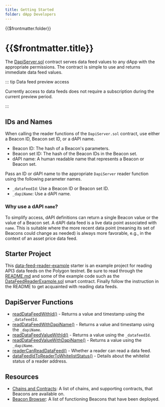 ```yaml
---
title: Getting Started
folder: dApp Developers
---
```


<TitleSpan>{{$frontmatter.folder}}</TitleSpan>

# {{$frontmatter.title}}

<VersionWarning/>

<TocHeader />
<TOC class="table-of-contents" :include-level="[2,3]" />

The
[DapiServer.sol](https://github.com/api3dao/airnode-protocol-v1/blob/v0.5.0/contracts/dapis/DapiServer.sol)
contract serves data feed values to any dApp with the appropriate permissions.
The contract is simple to use and returns immediate data feed values.

::: tip Data feed preview access

Currently access to data feeds does not require a subscription during the
current preview period.

:::

## IDs and Names

When calling the reader functions of the `DapiServer.sol` contract, use either a
Beacon ID, Beacon set ID, or a dAPI name.

- Beacon ID: The hash of a Beacon's parameters.
- Beacon set ID: The hash of the Beacon IDs in the Beacon set.
- dAPI name: A human readable name that represents a Beacon or Beacon set.

Pass an ID or dAPI name to the appropriate `DapiServer` reader function using
the following parameter names.

- `_datafeedId`: Use a Beacon ID or Beacon set ID.
- `_dapiName`: Use a dAPI name.

### Why use a dAPI `name`?

To simplify access, dAPI definitions can return a single Beacon value or the
value of a Beacon set. A dAPI data feed is a live data point associated with
`name`. This is suitable where the more recent data point (meaning its set of
Beacons could change as needed) is always more favorable, e.g., in the context
of an asset price data feed.

## Starter Project

This
[data-feed-reader-example](https://github.com/api3dao/data-feed-reader-example)
starter is an example project for reading API3 data feeds on the Polygon
testnet. Be sure to read through the
[README.md](https://github.com/api3dao/data-feed-reader-example/blob/main/README.md)
and some of the example code such as the
[DataFeedReaderExample.sol](https://github.com/api3dao/data-feed-reader-example/blob/main/contracts/DataFeedReaderExample.sol)
smart contract. Finally follow the instruction in the README to get acquainted
with reading data feeds.

## DapiServer Functions

- [readDataFeedWithId()](./read-data-feed-with-id.md) - Returns a value and
  timestamp using the `_datafeedId`.
- [readDataFeedWithDapiName()](./read-data-feed-with-dapi-name.md) - Returns a
  value and timestamp using the `_dapiName`.
- [readDataFeedValueWithId()](./read-data-feed-value-with-id.md) - Returns a
  value using the `_datafeedId`.
- [readDataFeedValueWithDapiName()](./read-data-feed-value-with-dapi-name.md) -
  Returns a value using the `_dapiName`.
- [readerCanReadDataFeed()](./reader-can-read-datafeed.md) - Whether a reader
  can read a data feed.
- [dataFeedIdToReaderToWhitelistStatus()](./data-feed-id-to-reader-to-whitelist-status.md) -
  Details about the whitelist status of a reader address.

## Resources

- [Chains and Contracts](../reference/chains.md): A list of chains, and
  supporting contracts, that Beacons are available on.
- [Beacon Browser](../reference/beacon-browser.md): A list of functioning
  Beacons that have been deployed.
